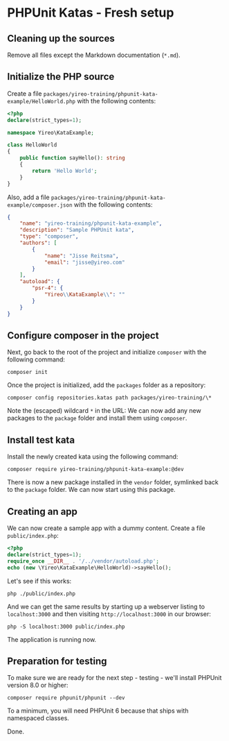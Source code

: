 # PHPUnit Katas - Fresh setup

## Cleaning up the sources
Remove all files except the Markdown documentation (`*.md`).

## Initialize the PHP source
Create a file `packages/yireo-training/phpunit-kata-example/HelloWorld.php` with the following contents:

```php
<?php
declare(strict_types=1);

namespace Yireo\KataExample;

class HelloWorld
{
    public function sayHello(): string
    {
        return 'Hello World';
    }
}
```

Also, add a file `packages/yireo-training/phpunit-kata-example/composer.json` with the following contents:

```json
{
    "name": "yireo-training/phpunit-kata-example",
    "description": "Sample PHPUnit kata",
    "type": "composer",
    "authors": [
        {
            "name": "Jisse Reitsma",
            "email": "jisse@yireo.com"
        }
    ],
    "autoload": {
        "psr-4": {
            "Yireo\\KataExample\\": ""
        }
    }
}
```

## Configure composer in the project
Next, go back to the root of the project and initialize `composer` with the following command:

    composer init

Once the project is initialized, add the `packages` folder as a repository:

    composer config repositories.katas path packages/yireo-training/\*

Note the (escaped) wildcard `*` in the URL: We can now add any new packages to the `package` folder and install them using `composer`.

## Install test kata
Install the newly created kata using the following command:

    composer require yireo-training/phpunit-kata-example:@dev

There is now a new package installed in the `vendor` folder, symlinked back to the `package` folder. We can now start using this package.

## Creating an app
We can now create a sample app with a dummy content. Create a file `public/index.php`:

```php
<?php
declare(strict_types=1);
require_once __DIR__ . '/../vendor/autoload.php';
echo (new \Yireo\KataExample\HelloWorld)->sayHello();
```
    
Let's see if this works:

    php ./public/index.php
    
And we can get the same results by starting up a webserver listing to `localhost:3000` and then visiting `http://localhost:3000` in our browser:

    php -S localhost:3000 public/index.php 

The application is running now.

## Preparation for testing
To make sure we are ready for the next step - testing - we'll install PHPUnit version 8.0 or higher:

    composer require phpunit/phpunit --dev
    
To a minimum, you will need PHPUnit 6 because that ships with namespaced classes.

Done.